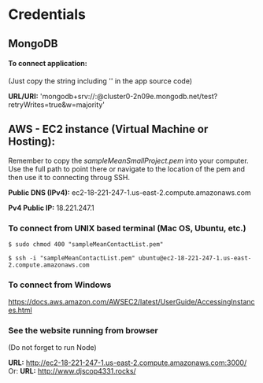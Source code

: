 # Credentials

## MongoDB
#### To connect application:

(Just copy the string including '' in the app source code)

**URL/URI:** 'mongodb+srv://<group3>:<group3cop4331>@cluster0-2n09e.mongodb.net/test?retryWrites=true&w=majority'
   
## AWS - EC2 instance (Virtual Machine or Hosting):
Remember to copy the _sampleMeanSmallProject.pem_ into your computer. 
Use the full path to point there or navigate to the location of the pem and then use it to connecting throug SSH.

**Public DNS (IPv4):** ec2-18-221-247-1.us-east-2.compute.amazonaws.com

**Pv4 Public IP:** 18.221.247.1

### To connect from UNIX based terminal (Mac OS, Ubuntu, etc.)
```
$ sudo chmod 400 "sampleMeanContactList.pem" 
```
```
$ ssh -i "sampleMeanContactList.pem" ubuntu@ec2-18-221-247-1.us-east-2.compute.amazonaws.com
```
### To connect from Windows
https://docs.aws.amazon.com/AWSEC2/latest/UserGuide/AccessingInstances.html

### See the website running from browser

(Do not forget to run Node)

**URL:** http://ec2-18-221-247-1.us-east-2.compute.amazonaws.com:3000/
Or:
**URL:** http://www.djscop4331.rocks/
